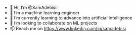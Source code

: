 - 👋 Hi, I’m @SamAdebisi
- 👀 I’m a machine learning engineer
- 🌱 I’m currently learning to advance into artificial intelligence 
- 💞️ I’m looking to collaborate on ML projects
- 📫 Reach me on https://www.linkedin.com/in/samadebisi

